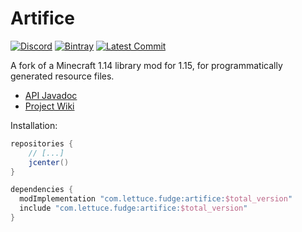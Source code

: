 # Artifice
[![Discord](https://img.shields.io/discord/219787567262859264?color=blue&label=Discord)](https://discord.gg/CFaCu97)
[![Bintray](https://api.bintray.com/packages/natanfudge/libs/artifice/images/download.svg)](https://bintray.com/beta/#/natanfudge/libs/artifice?tab=overview)
[![Latest Commit](https://img.shields.io/github/last-commit/natanfudge/artifice)](https://github.com/natanfudge/artifice/commits/master)

A fork of a Minecraft 1.14 library mod for 1.15, for programmatically generated resource files.

- [API Javadoc](https://htmlpreview.github.io/?https://github.com/artificemc/artifice/blob/master/doc/index.html)
- [Project Wiki](https://github.com/swordglowsblue/artifice/wiki)

Installation: 

```gradle
repositories { 
    // [...]
    jcenter() 
}

dependencies {
  modImplementation "com.lettuce.fudge:artifice:$total_version"
  include "com.lettuce.fudge:artifice:$total_version"
}
```